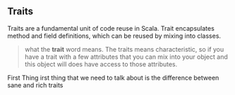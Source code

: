 ## Traits
Traits are a fundamental unit of code reuse in Scala. Trait encapsulates method and field definitions, which can be reused by mixing into classes.


> what the **trait** word means. The traits means characteristic, so if
> you have a trait with a few attributes that you can mix into your
> object and this object will does have access to those attributes.

First Thing
irst thing that we need to talk about is the difference between sane and rich traits
<!--stackedit_data:
eyJoaXN0b3J5IjpbMTM0MjI3MjU4MSwxNDQ2NDMyNjU1LDEyOT
Y1MjAwODYsLTIwODg3NDY2MTIsLTE4NzYwNzQ2NjAsLTE1NTk1
ODc2MDcsNzM4MDkwNjMwLC0xMTUwNDEyMTE2LDkwNzEyNzY3My
wtMjA4ODc0NjYxMiwyMDM5NjM1NjIsMTM2NjYxNzMyLDcxNTU4
OTkxOSwtMjA5MzkwNDM2NCwxNTI4NzQxNDc4LC01NjUwMTQ5OT
ksLTQ1OTk0NjczOCwxMzE2MzU0MTU2LDIwOTI2NjE1NTksLTcx
MDUyODcwXX0=
-->